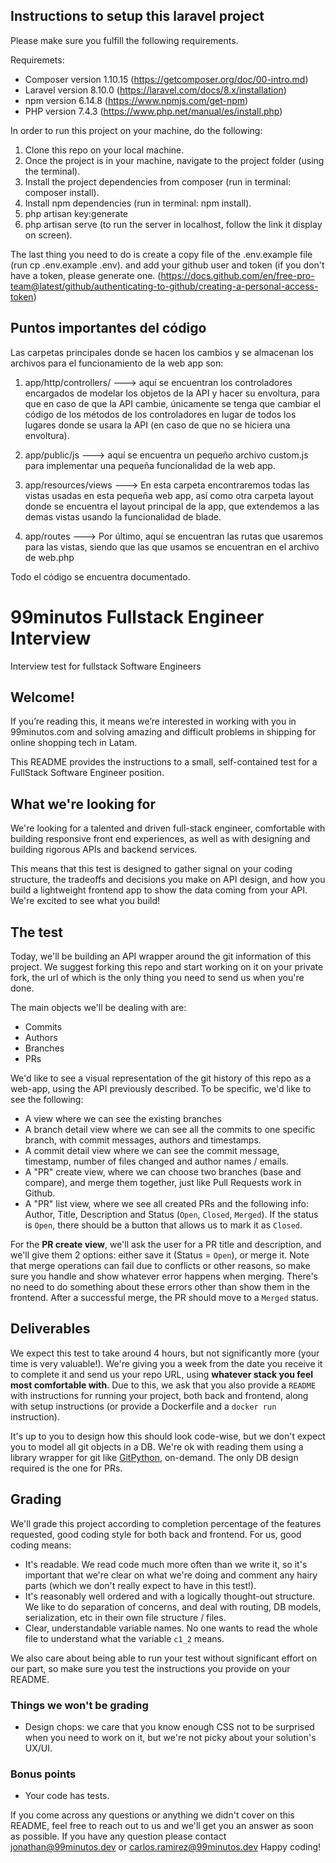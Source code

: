 ## Instructions to setup this laravel project

Please make sure you fulfill the following requirements.

Requiremets:
- Composer version 1.10.15 (https://getcomposer.org/doc/00-intro.md)
- Laravel version 8.10.0 (https://laravel.com/docs/8.x/installation)
- npm version 6.14.8 (https://www.npmjs.com/get-npm)
- PHP version 7.4.3 (https://www.php.net/manual/es/install.php)

In order to run this project on your machine, do the following:

1. Clone this repo on your local machine.
2. Once the project is in your machine, navigate to the project folder (using the terminal).
3. Install the project dependencies from composer (run in terminal: composer install).
4. Install npm dependencies (run in terminal: npm install).
5. php artisan key:generate
6. php artisan serve (to run the server in localhost, follow the link it display on screen).

The last thing you need to do is create a copy file of the .env.example file (run cp .env.example .env).
and add your github user and token (if you don't have a token, please generate one. 
(https://docs.github.com/en/free-pro-team@latest/github/authenticating-to-github/creating-a-personal-access-token)

## Puntos importantes del código
Las carpetas principales donde se hacen los cambios y se almacenan los archivos para el funcionamiento de la web app son:

1. app/http/controllers/ ---> aquí se encuentran los controladores encargados de modelar los objetos de la API y hacer su envoltura,
   para que en caso de que la API cambie, únicamente se tenga que cambiar el código de los métodos de los controladores en lugar
   de todos los lugares donde se usara la API (en caso de que no se hiciera una envoltura).
  
2. app/public/js ---> aquí se encuentra un pequeño archivo custom.js para implementar una pequeña funcionalidad de la web app.

3. app/resources/views ---> En esta carpeta encontraremos todas las vistas usadas en esta pequeña web app, así como otra carpeta layout
   donde se encuentra el layout principal de la app, que extendemos a las demas vistas usando la funcionalidad de blade.
   
4. app/routes ---> Por último, aquí se encuentran las rutas que usaremos para las vistas, siendo que las que usamos se encuentran en
   el archivo de web.php
   
Todo el código se encuentra documentado.


# 99minutos Fullstack Engineer Interview
Interview test for fullstack Software Engineers

## Welcome!
If you’re reading this, it means we’re interested in working with you in 99minutos.com and solving amazing and difficult problems in shipping for online shopping tech in Latam.

This README provides the instructions to a small, self-contained test for a FullStack Software Engineer position.

## What we're looking for
We're looking for a talented and driven full-stack engineer, comfortable with building responsive front end experiences, as well as with designing and building rigorous APIs and backend services. 

This means that this test is designed to gather signal on your coding structure, the tradeoffs and decisions you make on API design, and how you build a lightweight frontend app to show the data coming from your API. We're excited to see what you build!

## The test
Today, we'll be building an API wrapper around the git information of this project. We suggest forking this repo and start working on it on your private fork, the url of which is the only thing you need to send us when you're done.

The main objects we'll be dealing with are:
- Commits
- Authors
- Branches
- PRs

We'd like to see a visual representation of the git history of this repo as a web-app, using the API previously described. To be specific, we'd like to see the following:
- A view where we can see the existing branches
- A branch detail view where we can see all the commits to one specific branch, with commit messages, authors and timestamps.
- A commit detail view where we can see the commit message, timestamp, number of files changed and author names / emails.
- A "PR" create view, where we can choose two branches (base and compare), and merge them together, just like Pull Requests work in Github. 
- A "PR" list view, where we see all created PRs and the following info: Author, Title, Description and Status (`Open`, `Closed`, `Merged`). If the status is `Open`, there should be a button that allows us to mark it as `Closed`.

For the **PR create view**, we'll ask the user for a PR title and description, and we'll give them 2 options: either save it (Status = `Open`), or merge it. Note that merge operations can fail due to conflicts or other reasons, so make sure you handle and show whatever error happens when merging. There's no need to do something about these errors other than show them in the frontend. After a successful merge, the PR should move to a `Merged` status.

## Deliverables
We expect this test to take around 4 hours, but not significantly more (your time is very valuable!). We're giving you a week from the date you receive it to complete it and send us your repo URL, using **whatever stack you feel most comfortable with**. Due to this, we ask that you also provide a `README` with instructions for running your project, both back and frontend, along with setup instructions (or provide a Dockerfile and a `docker run` instruction).

It's up to you to design how this should look code-wise, but we don't expect you to model all git objects in a DB. We're ok with reading them using a library wrapper for git like [GitPython](https://gitpython.readthedocs.io/en/stable/), on-demand. The only DB design required is the one for PRs.

## Grading
We'll grade this project according to completion percentage of the features requested, good coding style for both back and frontend. For us, good coding means:
- It's readable. We read code much more often than we write it, so it's important that we're clear on what we're doing and comment any hairy parts (which we don't really expect to have in this test!).
- It's reasonably well ordered and with a logically thought-out structure. We like to do separation of concerns, and deal with routing, DB models, serialization, etc in their own file structure / files. 
- Clear, understandable variable names. No one wants to read the whole file to understand what the variable `c1_2` means.

We also care about being able to run your test without significant effort on our part, so make sure you test the instructions you provide on your README.

### Things we won't be grading
- Design chops: we care that you know enough CSS not to be surprised when you need to work on it, but we're not picky about your solution's UX/UI.

### Bonus points
- Your code has tests.

If you come across any questions or anything we didn't cover on this README, feel free to reach out to us and we'll get you an answer as soon as possible.
If you have any question please contact jonathan@99minutos.dev or carlos.ramirez@99minutos.dev
Happy coding!
